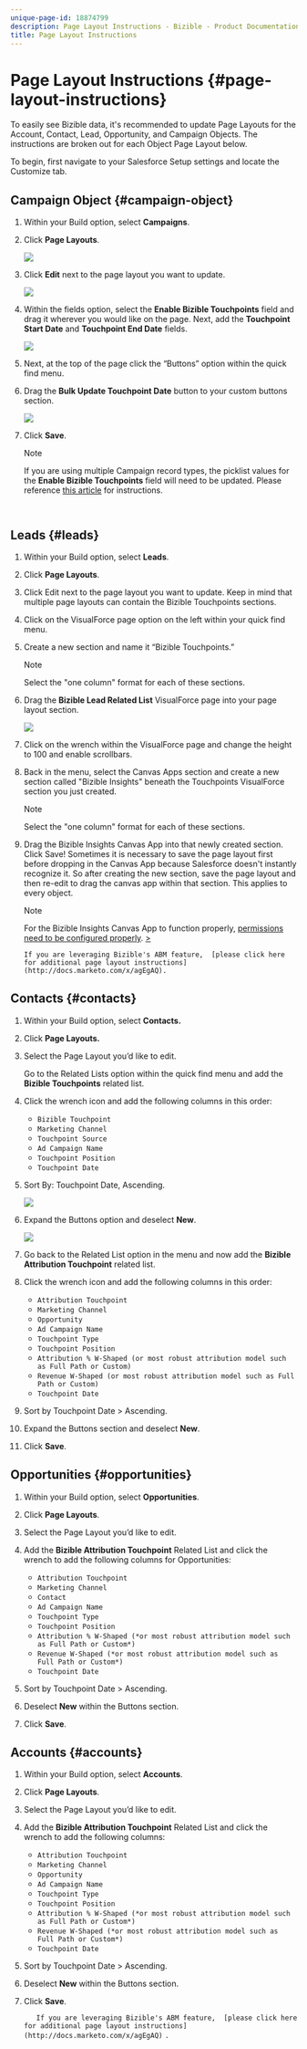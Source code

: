 ```yaml
---
unique-page-id: 18874799
description: Page Layout Instructions - Bizible - Product Documentation
title: Page Layout Instructions
---
```


# Page Layout Instructions {#page-layout-instructions}

To easily see Bizible data, it's recommended to update Page Layouts for the Account, Contact, Lead, Opportunity, and Campaign Objects. The instructions are broken out for each Object Page Layout below.

To begin, first navigate to your Salesforce Setup settings and locate the Customize tab.

## Campaign Object {#campaign-object}

1. Within your Build option, select **Campaigns**.
1. Click **Page Layouts**.

   ![](assets/1-1.jpg)

1. Click **Edit** next to the page layout you want to update.&nbsp;

   ![](assets/2-1.jpg)

1. Within the fields option, select the **Enable Bizible Touchpoints** field and drag it wherever you would like on the page. Next, add the **Touchpoint Start Date** and **Touchpoint End Date** fields.

   ![](assets/3-2.png)

1. Next, at the top of the page click the “Buttons” option within the quick find menu.
1. Drag the **Bulk Update Touchpoint Date** button to your custom buttons section.

   ![](assets/4-1.jpg)

1. Click **Save**.

   >[!NOTE]
   >
   >If you are using multiple Campaign record types, the picklist values for the **Enable Bizible Touchpoints** field will need to be updated. Please reference [this article](http://docs.marketo.com/x/PgEgAQ)&nbsp;for instructions.

   `  
   `

## Leads {#leads}

1. Within your Build option, select **Leads**.
1. Click **Page Layouts**.
1. Click Edit next to the page layout you want to update. Keep in mind that multiple page layouts can contain the Bizible Touchpoints sections.
1. Click on the VisualForce page option on the left within your quick find menu.
1. Create a new section and name it “Bizible Touchpoints.”&nbsp;&nbsp;

   >[!NOTE]
   >
   >Select the "one column" format for each of these sections.

1. Drag the **Bizible Lead Related List** VisualForce page into your page layout section.

   ![](assets/5-1.png)

1. Click on the wrench within the VisualForce page and change the height to 100 and enable scrollbars.
1. Back in the menu, select the Canvas Apps section and create a new section called "Bizible Insights" beneath the Touchpoints VisualForce section you just created.

   >[!NOTE]
   >
   >Select the "one column" format for each of these sections.

1. Drag the Bizible Insights Canvas App into that newly created section. Click Save! Sometimes it is necessary to save the page layout first before dropping in the Canvas App because Salesforce doesn't instantly recognize it. So after creating the new section, save the page layout and then re-edit to drag the canvas app within that section. This applies to every object.

   >[!NOTE]
   >
   >For the Bizible Insights Canvas App to function properly, [permissions need to be configured properly](http://docs.marketo.com/x/kQEgAQ). [>](https://support.bizible.com/hc/en-us/articles/360002043794-Bizible-Insights-Configuration)

   `If you are leveraging Bizible's ABM feature,  [please click here for additional page layout instructions](http://docs.marketo.com/x/agEgAQ).`

## Contacts {#contacts}

1. Within your Build option, select **Contacts.**
1. Click **Page Layouts.**
1. Select the Page Layout you’d like to edit.

   Go to the Related Lists option within the quick find menu and add the **Bizible Touchpoints** related list.

1. Click the wrench icon and add the following columns in this order:

    * `Bizible Touchpoint`
    * `Marketing Channel`
    * `Touchpoint Source`
    * `Ad Campaign Name`
    * `Touchpoint Position`
    * `Touchpoint Date`

1. Sort By: Touchpoint Date, Ascending.

   ![](assets/6.jpg)

1. Expand the Buttons option and deselect **New**.

   ![](assets/7.png)

1. Go back to the Related List&nbsp;option in the menu and now add the **Bizible Attribution Touchpoint** related list.
1. Click the wrench icon and add the following columns in this order:

    * `Attribution Touchpoint`
    * `Marketing Channel`
    * `Opportunity`
    * `Ad Campaign Name`
    * `Touchpoint Type`
    * `Touchpoint Position`
    * `Attribution % W-Shaped (or most robust attribution model such as Full Path or Custom)`
    * `Revenue W-Shaped (or most robust attribution model such as Full Path or Custom)`
    * `Touchpoint Date`

1. Sort by Touchpoint Date > Ascending.
1. Expand the Buttons section and deselect **New**.
1. Click **Save**.

## Opportunities {#opportunities}

1. Within your Build option, select **Opportunities**.
1. Click **Page Layouts**.
1. Select the Page Layout you’d like to edit.
1. Add the **Bizible Attribution Touchpoint** Related List and click the wrench to add the following columns for Opportunities:

    * `Attribution Touchpoint`
    * `Marketing Channel`
    * `Contact`
    * `Ad Campaign Name`
    * `Touchpoint Type`
    * `Touchpoint Position`
    * `Attribution % W-Shaped (*or most robust attribution model such as Full Path or Custom*)`
    * `Revenue W-Shaped (*or most robust attribution model such as Full Path or Custom*)`
    * `Touchpoint Date`

1. Sort by Touchpoint Date > Ascending.
1. Deselect **New** within the Buttons section.
1. Click **Save**.

## Accounts {#accounts}

1. Within your Build option, select **Accounts**.
1. Click **Page Layouts**.
1. Select the Page Layout you’d like to edit.
1. Add the **Bizible Attribution Touchpoint**&nbsp;Related List and click the wrench to add the following columns:

    * `Attribution Touchpoint`
    * `Marketing Channel`
    * `Opportunity`
    * `Ad Campaign Name`
    * `Touchpoint Type`
    * `Touchpoint Position`
    * `Attribution % W-Shaped (*or most robust attribution model such as Full Path or Custom*)`
    * `Revenue W-Shaped (*or most robust attribution model such as Full Path or Custom*)`
    * `Touchpoint Date`

1. Sort by Touchpoint Date > Ascending.
1. Deselect **New** within the Buttons section.
1. Click **Save**.

   `  
   If you are leveraging Bizible's ABM feature,  [please click here for additional page layout instructions](http://docs.marketo.com/x/agEgAQ)` `.` `  
   `

